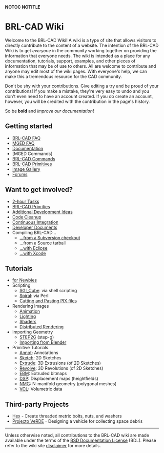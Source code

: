 __NOTOC__ __NOTITLE__

# BRL-CAD Wiki

Welcome to the BRL-CAD Wiki! A wiki is a type of site that allows
visitors to directly contribute to the content of a website. The
intention of the BRL-CAD Wiki is to get *everyone* in the community
working together on providing the information that everyone needs. The
wiki is intended as a place for any documentation, tutorials, support,
examples, and other pieces of information that may be of use to others.
All are welcome to contribute and anyone may edit most of the wiki
pages. With everyone's help, we can make this a tremendous resource for
the CAD community.

Don't be shy with your contributions. Give editing a try and be proud of
your contributions! If you make a mistake, they're very easy to undo and
you don't even need to have an account created. If you do create an
account, however, you will be credited with the contribution in the
page's history.

So be **bold** and *improve our documentation*!

## Getting started

-   [BRL-CAD FAQ](doc/FAQ.md)
-   [MGED FAQ](doc/MgedFAQ.md)
-   [Documentation](doc/Documentation.md)
-   [MGED Commands]
-   [BRL-CAD Commands](doc/BRL-CAD_Commands.md)
-   [BRL-CAD Primitives](doc/BRL-CAD_Primitives.md)
-   [Image Gallery](http://brlcad.org/gallery)
-   [Forums](doc/Forums.md)

## Want to get involved?

-   [2-hour Tasks](task/Deuces.md)
-   [BRL-CAD Priorities](http://brlcad.org/BRL-CAD_Priorities.png)
-   [Additional Development Ideas](http://brlcad.org/~sean/ideas.html)
-   [Code Cleanup](doc/Code_Cleanup.md)
-   [Continuous Integration](Continuous_Integration.md)
-   [Developer Documents](doc/Developer_Documents.md)
-   Compiling BRL-CAD...
    -   [...from a Subversion checkout](doc/Building_from_SVN.md)
    -   [...from a Source tarball](doc/Compiling.md)
    -   [...with Eclipse](doc/Compiling/Eclipse.md)
    -   [...with Xcode](doc/Compiling/XCode.md)

## Tutorials

-   [for Newbies](doc/Tutorial/Newbie.md)
-   Scripting
    -   [SGI_Cube](doc/SGI_Cube.md): via shell scripting
    -   [Spiral](doc/Spiral.md): via Perl
    -   [Cutting and Pasting PIX
        files](doc/Cutting_and_Pasting_PIX_files.md)
-   Rendering Images
    -   [Animation](doc/Animation.md)
    -   [Lighting](doc/Lighting.md)
    -   [Shaders](doc/Tutorial/Shaders.md)
    -   [Distributed Rendering](doc/Distributed_Rendering.md)
-   Importing Geometry
    -   [STEP2G](doc/STEP2G.md) (step-g)
    -   [Importing from Blender](doc/Tutorial/Blender_to_CAD.md)
-   Primitive Tutorials
    -   [Annot](doc/Annot.md): Annotations
    -   [Sketch](doc/Sketch.md): 2D Sketches
    -   [Extrude](doc/Extrude.md): 3D Extrusions (of 2D Sketches)
    -   [Revolve](doc/Revolve.md): 3D Revolutions (of 2D Sketches)
    -   [EBM](doc/EBM.md): Extruded bitmaps
    -   [DSP](doc/DSP.md): Displacement maps (heightfields)
    -   [NMG](doc/NMG.md): N-manifold geometry (polygonal meshes)
    -   [VOL](doc/VOL.md): Volumetric data

## Third-party Projects

-   [Hex](doc/Hex.md) - Create threaded metric bolts, nuts, and
    washers
-   [Projecto VeRDE](doc/Projecto_VeRDE.md) - Designing a vehicle
    for collecting space debris

------------------------------------------------------------------------

Unless otherwise noted, all contributions to the BRL-CAD wiki are made
available under the terms of the [BSD Documentation
License](misc/BSD_Documentation_License.md) (BDL). Please refer to
the wiki site [disclaimer](misc/disclaimer.md) for more details.
